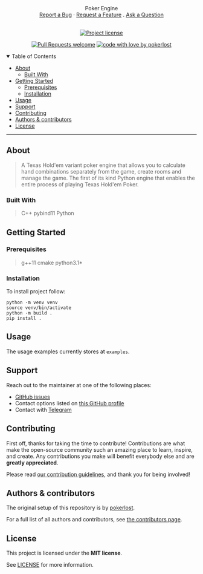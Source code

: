<div align="center">
  Poker Engine
  <br />
  <a href="https://github.com/pokerlost/pokerengine/issues/new?assignees=&labels=bug&template=01_BUG_REPORT.md&title=bug%3A+">Report a Bug</a>
  ·
  <a href="https://github.com/pokerlost/pokerengine/issues/new?assignees=&labels=enhancement&template=02_FEATURE_REQUEST.md&title=feat%3A+">Request a Feature</a>
  .
  <a href="https://github.com/pokerlost/pokerengine/issues/new?assignees=&labels=question&template=04_SUPPORT_QUESTION.md&title=support%3A+">Ask a Question</a>
</div>

<div align="center">
<br />

[![Project license](https://img.shields.io/github/license/pokerlost/pokerengine.svg?style=flat-square)](LICENSE)

[![Pull Requests welcome](https://img.shields.io/badge/PRs-welcome-ff69b4.svg?style=flat-square)](https://github.com/pokerlost/pokerengine/issues?q=is%3Aissue+is%3Aopen+label%3A%22help+wanted%22)
[![code with love by pokerlost](https://img.shields.io/badge/%3C%2F%3E%20with%20%E2%99%A5%20by-pokerlost-ff1414.svg?style=flat-square)](https://github.com/pokerlost)

</div>

<details open="open">
<summary>Table of Contents</summary>

- [About](#about)
    - [Built With](#built-with)
- [Getting Started](#getting-started)
    - [Prerequisites](#prerequisites)
    - [Installation](#installation)
- [Usage](#usage)
- [Support](#support)
- [Contributing](#contributing)
- [Authors & contributors](#authors--contributors)
- [License](#license)

</details>

---

## About

> A Texas Hold'em variant poker engine that allows you to calculate hand combinations separately from the game, create rooms and manage the game.
> The first of its kind Python engine that enables the entire process of playing Texas Hold'em Poker.

### Built With

> C++ pybind11 Python

## Getting Started

### Prerequisites

> g++11 cmake python3.1*
### Installation

To install project follow:
```shell
python -m venv venv
source venv/bin/activate
python -m build .
pip install .
```

## Usage

The usage examples currently stores at `examples`.

## Support

Reach out to the maintainer at one of the following places:

- [GitHub issues](https://github.com/pokerlost/pokerengine/issues/new?assignees=&labels=question&template=04_SUPPORT_QUESTION.md&title=support%3A+)
- Contact options listed on [this GitHub profile](https://github.com/pokerlost)
- Contact with [Telegram](https://mlosu.t.me)

## Contributing

First off, thanks for taking the time to contribute! Contributions are what make the open-source community such an amazing place to learn, inspire, and create. Any contributions you make will benefit everybody else and are **greatly appreciated**.


Please read [our contribution guidelines](docs/CONTRIBUTING.md), and thank you for being involved!

## Authors & contributors

The original setup of this repository is by [pokerlost](https://github.com/pokerlost).

For a full list of all authors and contributors, see [the contributors page](https://github.com/pokerlost/pokerengine/contributors).

## License

This project is licensed under the **MIT license**.

See [LICENSE](LICENSE) for more information.
